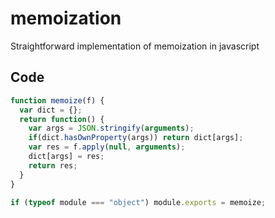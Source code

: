 # memoization
Straightforward implementation of memoization in javascript

## Code
```javascript
function memoize(f) {
  var dict = {};
  return function() {
    var args = JSON.stringify(arguments);
    if(dict.hasOwnProperty(args)) return dict[args];
    var res = f.apply(null, arguments);
    dict[args] = res;
    return res;
  }
}

if (typeof module === "object") module.exports = memoize;
```
